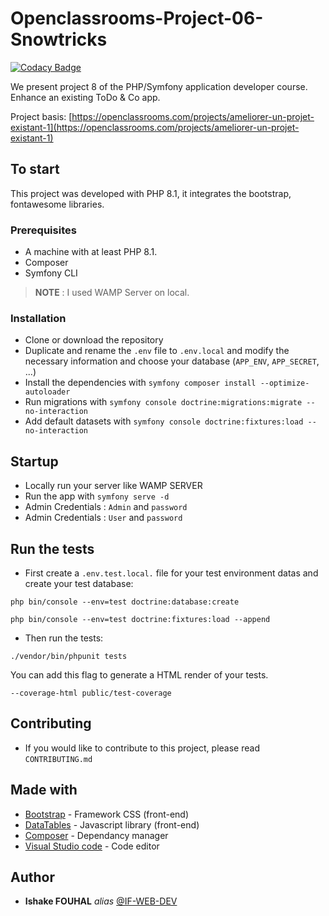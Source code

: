 # Openclassrooms-Project-06-Snowtricks

[![Codacy Badge](https://app.codacy.com/project/badge/Grade/44e220000b174e3c8df750ccdaaf8203)](https://app.codacy.com/gh/if-web-dev/Openclassrooms-Project-08-ToDo-List/dashboard?utm_source=gh&utm_medium=referral&utm_content=&utm_campaign=Badge_grade)

We present project 8 of the PHP/Symfony application developer course. Enhance an existing ToDo & Co app.

Project basis: [https://openclassrooms.com/projects/ameliorer-un-projet-existant-1](https://openclassrooms.com/projects/ameliorer-un-projet-existant-1)


## To start

This project was developed with PHP 8.1, it integrates the bootstrap, fontawesome libraries.

### Prerequisites

- A machine with at least PHP 8.1.
- Composer
- Symfony CLI
> **NOTE** : I used WAMP Server on local.

### Installation

- Clone or download the repository
- Duplicate and rename the `.env` file to `.env.local` and modify the necessary information and choose your database (`APP_ENV`, `APP_SECRET`, ...)
- Install the dependencies with `symfony composer install --optimize-autoloader`
- Run migrations with `symfony console doctrine:migrations:migrate --no-interaction`
- Add default datasets with `symfony console doctrine:fixtures:load --no-interaction`

## Startup

- Locally run your server like WAMP SERVER
- Run the app with `symfony serve -d`
- Admin Credentials : `Admin` and `password`
- Admin Credentials : `User` and `password`

## Run the tests

- First create a  `.env.test.local.`  file for your test environment datas and create your test database:

`php bin/console --env=test doctrine:database:create`

`php bin/console --env=test doctrine:fixtures:load --append`

- Then run the tests:

 `./vendor/bin/phpunit tests`

You can add this flag to generate a HTML render of your tests.

`--coverage-html public/test-coverage`

## Contributing

- If you would like to contribute to this project, please read  `CONTRIBUTING.md`

## Made with

* [Bootstrap](https://getbootstrap.com/) - Framework CSS (front-end)
* [DataTables](https://datatables.net/) - Javascript library (front-end)
* [Composer](https://getcomposer.org/) - Dependancy manager
* [Visual Studio code](https://code.visualstudio.com/) - Code editor

## Author

* **Ishake FOUHAL** _alias_ [@IF-WEB-DEV](https://github.com/if-web-dev)
